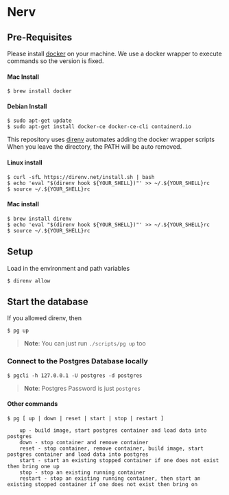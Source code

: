 # Nerv

## Pre-Requisites
Please install [docker](https://docs.docker.com/) on your machine. We use a docker wrapper to execute commands so the version is fixed.

#### Mac Install
```shell
$ brew install docker
```

#### Debian Install
```shell
$ sudo apt-get update
$ sudo apt-get install docker-ce docker-ce-cli containerd.io
```

This repository uses [direnv](https://direnv.net) automates adding the docker wrapper scripts  When you leave the directory, the PATH will be auto removed.
#### Linux install
```shell
$ curl -sfL https://direnv.net/install.sh | bash
$ echo 'eval "$(direnv hook ${YOUR_SHELL})"' >> ~/.${YOUR_SHELL}rc
$ source ~/.${YOUR_SHELL}rc
```
#### Mac install
```shell
$ brew install direnv
$ echo 'eval "$(direnv hook ${YOUR_SHELL})"' >> ~/.${YOUR_SHELL}rc
$ source ~/.${YOUR_SHELL}rc
```

## Setup
Load in the environment and path variables
```shell
$ direnv allow
```

## Start the database

If you allowed direnv, then
```shell
$ pg up
```
> **Note**: You can just run `./scripts/pg up` too

### Connect to the Postgres Database locally
```shell
$ pgcli -h 127.0.0.1 -U postgres -d postgres
```
> **Note**: Postgres Password is just `postgres`

#### Other commands
```text
$ pg [ up | down | reset | start | stop | restart ]

    up - build image, start postgres container and load data into postgres
    down - stop container and remove container
    reset - stop container, remove container, build image, start postgres container and load data into postgres
    start - start an existing stopped container if one does not exist then bring one up
    stop - stop an existing running container
    restart - stop an existing running container, then start an existing stopped container if one does not exist then bring on
```